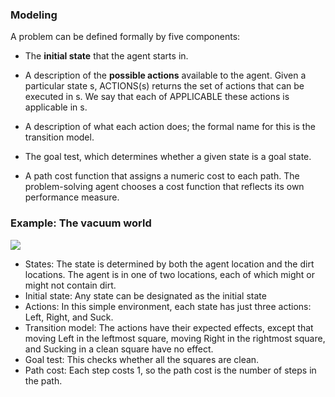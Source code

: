 ### Modeling

A problem can be defined formally by five components:
- The <b>initial state</b> that the agent starts in.

- A description of the <b>possible actions</b> available to the agent. Given a particular state s,
ACTIONS(s) returns the set of actions that can be executed in s. We say that each of
APPLICABLE these actions is applicable in s.

- A description of what each action does; the formal name for this is the transition
model.

- The goal test, which determines whether a given state is a goal state.

- A path cost function that assigns a numeric cost to each path. The problem-solving
agent chooses a cost function that reflects its own performance measure.

### Example: The vacuum world
<img src="http://centurion2.com/AIHomework/Searching/VacuumWorld.JPG">

- States: The state is determined by both the agent location and the dirt locations. The
agent is in one of two locations, each of which might or might not contain dirt.
- Initial state: Any state can be designated as the initial state
- Actions: In this simple environment, each state has just three actions: Left, Right, and
Suck.
- Transition model: The actions have their expected effects, except that moving Left in
the leftmost square, moving Right in the rightmost square, and Sucking in a clean square
have no effect.
- Goal test: This checks whether all the squares are clean.
- Path cost: Each step costs 1, so the path cost is the number of steps in the path.
